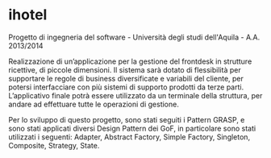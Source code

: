 ihotel
======

Progetto di ingegneria del software - Università degli studi dell'Aquila - A.A. 2013/2014

Realizzazione di un’applicazione per la gestione del frontdesk in strutture ricettive, di piccole dimensioni. Il sistema sarà dotato di flessibilità per supportare le regole di business diversificate e variabili del cliente, per potersi interfacciare con più sistemi di supporto prodotti da terze parti. L’applicativo finale potrà essere utilizzato da un terminale della struttura, per andare ad effettuare tutte le operazioni di gestione.

Per lo sviluppo di questo progetto, sono stati seguiti i Pattern GRASP, e sono stati applicati diversi Design Pattern dei GoF, in particolare sono stati utilizzati i seguenti: Adapter, Abstract Factory, Simple Factory, Singleton, Composite, Strategy, State.
